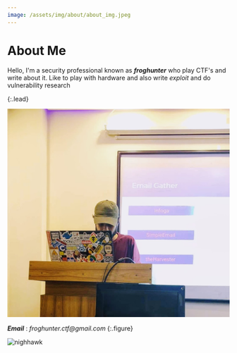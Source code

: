 ```yaml
---
image: /assets/img/about/about_img.jpeg
---
```


# About Me

Hello, I'm a security professional known as ***froghunter*** who play CTF's and write about it. Like to play with hardware and also write *exploit* and do vulnerability research 


{:.lead}

![Screenshot](/assets/img/about/about_img.jpeg)


***Email*** : _froghunter.ctf@gmail.com_
{:.figure}




![nighhawk](https://i.ibb.co/L1zjzrc/from222.png)



